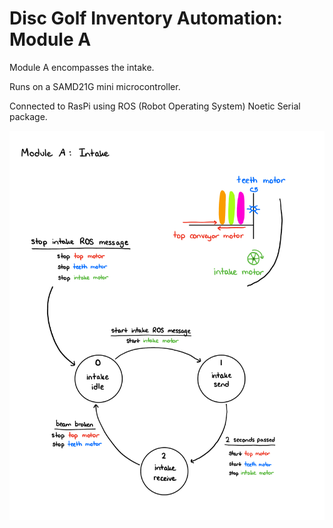 # Disc Golf Inventory Automation: Module A

Module A encompasses the intake.

Runs on a SAMD21G mini microcontroller.

Connected to RasPi using ROS (Robot Operating System) Noetic Serial package.

![](module-a-state-diagram.jpeg)